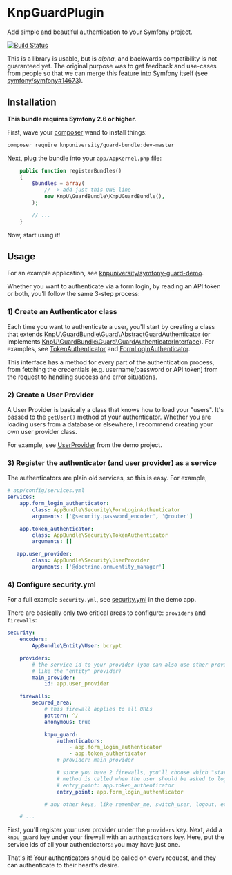 # KnpGuardPlugin

Add simple and beautiful authentication to your Symfony project.

[![Build Status](https://travis-ci.org/knpuniversity/KnpUGuardBundle.svg?branch=master)](https://travis-ci.org/knpuniversity/KnpUGuardBundle)

This is a library is usable, but is *alpha*, and backwards compatibility
is not guaranteed yet. The original purpose was to get feedback and use-cases
from people so that we can merge this feature into Symfony itself
(see [symfony/symfony#14673](https://github.com/symfony/symfony/pull/14673)).

## Installation

**This bundle requires Symfony 2.6 or higher.**

First, wave your [composer](https://getcomposer.org/) wand to install things:

```bash
composer require knpuniversity/guard-bundle:dev-master
```

Next, plug the bundle into your `app/AppKernel.php` file:

```php
    public function registerBundles()
    {
        $bundles = array(
            // -> add just this ONE line
            new KnpU\GuardBundle\KnpUGuardBundle(),
        );

        // ...
    }
```

Now, start using it!

## Usage

For an example application, see [knpuniversity/symfony-guard-demo](https://github.com/knpuniversity/symfony-guard-demo).

Whether you want to authenticate via a form login, by reading an API token
or both, you'll follow the same 3-step process:

### 1) Create an Authenticator class

Each time you want to authenticate a user, you'll start by creating a class
that extends [KnpU\GuardBundle\Guard\AbstractGuardAuthenticator](https://github.com/knpuniversity/KnpUGuardBundle/blob/master/Guard/AbstractGuardAuthenticator.php)
(or implements [KnpU\GuardBundle\Guard\GuardAuthenticatorInterface](https://github.com/knpuniversity/KnpUGuardBundle/blob/master/Guard/GuardAuthenticatorInterface.php)).
For examples, see [TokenAuthenticator](https://github.com/knpuniversity/symfony-guard-demo/blob/guard-auth/src/AppBundle/Security/TokenAuthenticator.php)
and [FormLoginAuthenticator](https://github.com/knpuniversity/symfony-guard-demo/blob/guard-auth/src/AppBundle/Security/FormLoginAuthenticator.php).

This interface has a method for every part of the authentication process,
from fetching the credentials (e.g. username/password or API token) from
the request to handling success and error situations.

### 2) Create a User Provider

A User Provider is basically a class that knows how to load your "users".
It's passed to the `getUser()` method of your authenticator. Whether you
are loading users from a database or elsewhere, I recommend creating your
own user provider class.

For example, see [UserProvider](https://github.com/knpuniversity/symfony-guard-demo/blob/guard-auth/src/AppBundle/Security/UserProvider.php)
from the demo project.

### 3) Register the authenticator (and user provider) as a service

The authenticators are plain old services, so this is easy. For example,

```yml
# app/config/services.yml
services:
    app.form_login_authenticator:
        class: AppBundle\Security\FormLoginAuthenticator
        arguments: ['@security.password_encoder', '@router']

    app.token_authenticator:
        class: AppBundle\Security\TokenAuthenticator
        arguments: []

   app.user_provider:
        class: AppBundle\Security\UserProvider
        arguments: ['@doctrine.orm.entity_manager']
```

### 4) Configure security.yml

For a full example `security.yml`, see [security.yml](https://github.com/knpuniversity/symfony-guard-demo/blob/guard-auth/app/config/security.yml)
in the demo app.

There are basically only two critical areas to configure: `providers`
and `firewalls`:

```yml
security:
    encoders:
        AppBundle\Entity\User: bcrypt

    providers:
        # the service id to your provider (you can also use other providers,
        # like the "entity" provider)
        main_provider:
            id: app.user_provider

    firewalls:
        secured_area:
            # this firewall applies to all URLs
            pattern: ^/
            anonymous: true

            knpu_guard:
                authenticators:
                    - app.form_login_authenticator
                    - app.token_authenticator
                # provider: main_provider

                # since you have 2 firewalls, you'll choose which "start"
                # method is called when the user should be asked to login
                # entry_point: app.token_authenticator
                entry_point: app.form_login_authenticator

            # any other keys, like remember_me, switch_user, logout, etc

    # ...
```

First, you'll register your user provider under the `providers` key. Next,
add a `knpu_guard` key under your firewall with an `authenticators` key.
Here, put the service ids of all your authenticators: you may have just one.

That's it! Your authenticators should be called on every request, and they
can authenticate to their heart's desire.
